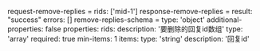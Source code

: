 request-remove-replies =
  rids: ['mid-1']
response-remove-replies =
  result: "success"
  errors: []
remove-replies-schema =
  type: 'object'
  additional-properties: false
  properties:
    rids:
      description: '要删除的回复id数组'
      type: 'array'
      required: true
      min-items: 1
      items:
        type: 'string'
        description: '回复id'

